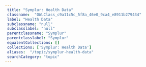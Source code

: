 ```yaml
--- 
 title: "Symplur: Health Data" 
 classname:  "OWLClass_c9a11c5c_5f8a_46e0_9ca4_e8911b279434" 
 label: "Health Data" 
 subclassname: "null" 
 subclasslabel: "null" 
 parentclassname: "Symplur" 
 parentclasslabel: "Symplur" 
 equalentCollections: [] 
 collections: ['Symplur: Health Data']
 aliases:  "/topic/symplur-health-data"  
 searchCategory: "topic" 
---
```

